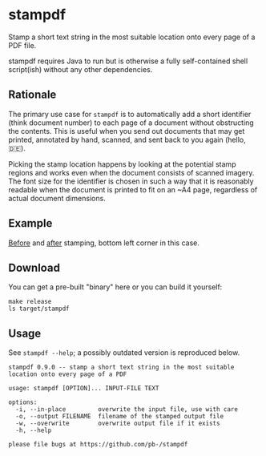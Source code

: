 # stampdf

Stamp a short text string in the most suitable location onto every page of a PDF file.

stampdf requires Java to run but is otherwise a fully self-contained shell script(ish) without any other dependencies.


## Rationale

The primary use case for `stampdf` is to automatically add a short identifier (think document number) to each page of a document without obstructing the contents. This is useful when you send out documents that may get printed, annotated by hand, scanned, and sent back to you again (hello, 🇩🇪).

Picking the stamp location happens by looking at the potential stamp regions and works even when the document consists of scanned imagery. The font size for the identifier is chosen in such a way that it is reasonably readable when the document is printed to fit on an ~A4 page, regardless of actual document dimensions.


## Example

[Before](assets/before.png) and [after](assets/after.png) stamping, bottom left corner in this case.


## Download

You can get a pre-built "binary" here or you can build it yourself:

```shell
make release
ls target/stampdf
```


## Usage

See `stampdf --help`; a possibly outdated version is reproduced below.

```
stampdf 0.9.0 -- stamp a short text string in the most suitable location onto every page of a PDF

usage: stampdf [OPTION]... INPUT-FILE TEXT

options:
  -i, --in-place         overwrite the input file, use with care
  -o, --output FILENAME  filename of the stamped output file
  -w, --overwrite        overwrite output file if it exists
  -h, --help

please file bugs at https://github.com/pb-/stampdf
```
